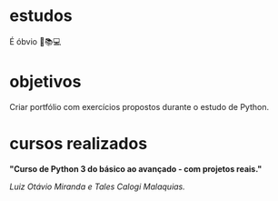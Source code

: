 # estudos 
É óbvio 🐍📚💻  

# objetivos
Criar portfólio com exercícios propostos durante o estudo de Python.

# cursos realizados
**"Curso de Python 3 do básico ao avançado - com projetos reais."**

_Luiz Otávio Miranda e Tales Calogi Malaquias._

